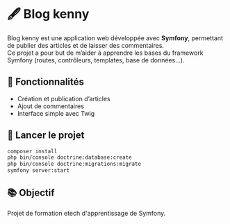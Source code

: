 
# 🖋️ Blog kenny

Blog kenny est une application web développée avec **Symfony**, permettant de publier des articles et de laisser des commentaires.  
Ce projet a pour but de m’aider à apprendre les bases du framework Symfony (routes, contrôleurs, templates, base de données...).

## 🔧 Fonctionnalités

- Création et publication d’articles
- Ajout de commentaires
- Interface simple avec Twig

## 🚀 Lancer le projet

```bash
composer install
php bin/console doctrine:database:create
php bin/console doctrine:migrations:migrate
symfony server:start
````

## 📚 Objectif

Projet de formation etech d'apprentissage de Symfony.
